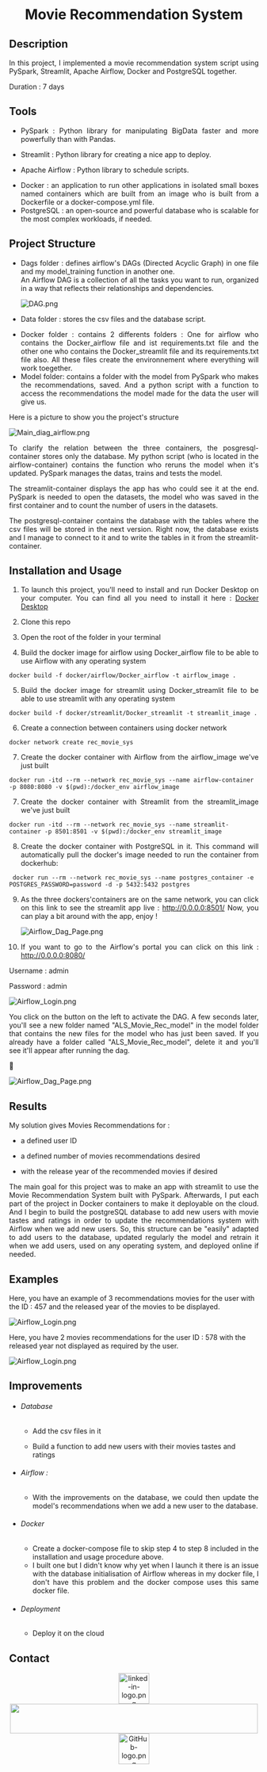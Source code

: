 <div>
<h1 align="center"> Movie Recommendation System </h1>
</div>



## Description

<div align="justify">
In this project, I implemented a movie recommendation system script using PySpark, Streamlit, Apache Airflow, Docker and PostgreSQL together.
</div>

Duration : 7 days

## Tools

- <div align="justify">
  PySpark : Python library for manipulating BigData faster and more powerfully than with Pandas.
  </div>

- Streamlit : Python library for creating a nice app to deploy.

- Apache Airflow : Python library to schedule scripts.

- <div align="justify">
  Docker : an application to run other applications in isolated small boxes named containers which are built from an image who is built from a Dockerfile or a docker-compose.yml file.
  </div>

- <div align="justify">
  PostgreSQL : an open-source and powerful database who is scalable for the most complex workloads, if needed.
  </div>

## Project Structure

- <div align="justify">
  Dags folder : defines airflow's DAGs (Directed Acyclic Graph) in one file and my model_training function in another one. 
  </div>
  
  <div align="justify">
  An Airflow DAG is a collection of all the tasks you want to run, organized in a way that reflects their relationships and dependencies.
  </div>
  
  ![DAG.png](img/DAG.png)

- Data folder : stores the csv files and the database script.

- <div align="justify">
  Docker folder : contains 2 differents folders : One for airflow who 
  contains the Docker_airflow file and ist requirements.txt file and the
   other one who contains the Docker_streamlit file and its 
  requirements.txt file also. All these files create the environnement 
  where everything will work toegether.
  </div>

- <div align="justify">
  Model folder: contains a folder with the model from PySpark who makes the recommendations, saved. And a python script with a function to access the recommendations the model made for the data the user will give us.
  </div>

Here is a picture to show you the project's structure

![Main_diag_airflow.png](img/app_movie_recom_diag.png)

<div align="justify">
To clarify the relation between the three containers, the posgresql-container stores only the database. My python script (who is located in the airflow-container) contains the function who reruns the model when it's updated. PySpark manages the datas, trains and tests the model.

The streamlit-container displays the app has who could see it at the end. PySpark is needed to open the datasets, the model who was saved in the first container and to count the number of users in the datasets.

The postgresql-container contains the database with the tables where the csv files will be stored in the next version. Right now, the database exists and I manage to connect to it and to write the tables in it from the streamlit-container.
</div>

## Installation and Usage

1. <div align="justify">
   To launch this project, you'll need to install and run Docker Desktop 
   on your computer. You can find all you need to install it here : 
   <a href="https://www.docker.com/products/docker-desktop/">Docker 
   Desktop</a>
   </div>

2. Clone this repo

3. Open the root of the folder in your terminal

4. <div align="justify">
   Build the docker image for airflow using Docker_airflow file to be able to use Airflow with any operating system
   </div>

```docker
docker build -f docker/airflow/Docker_airflow -t airflow_image .
```

5. <div align="justify">
   Build the docker image for streamlit using Docker_streamlit file to be able to use streamlit with any operating system
   </div>

```docker
docker build -f docker/streamlit/Docker_streamlit -t streamlit_image .
```

6. Create a connection between containers using docker network

```docker
docker network create rec_movie_sys 
```

7. <div align="justify">
   Create the docker container with Airflow from the airflow_image we've just built
   </div>

```docker
docker run -itd --rm --network rec_movie_sys --name airflow-container -p 8080:8080 -v $(pwd):/docker_env airflow_image
```

7. <div align="justify">
   Create the docker container with Streamlit from the streamlit_image we've just built
   </div>

```docker
docker run -itd --rm --network rec_movie_sys --name streamlit-container -p 8501:8501 -v $(pwd):/docker_env streamlit_image
```

8. <div align="justify">
   Create the docker container with PostgreSQL in it. This command will automatically pull the docker's image needed to run the container from dockerhub:
   </div>

```docker
 docker run --rm --network rec_movie_sys --name postgres_container -e POSTGRES_PASSWORD=password -d -p 5432:5432 postgres
```

9. <div align="justify"> 
   As the three dockers'containers are on the same network, you can click on this link to see the streamlit app live : 
   <a href="http://0.0.0.0:8501/">http://0.0.0.0:8501/</a>
   Now, you can play a bit around with the app, enjoy !
   </div>
   
   ![Airflow_Dag_Page.png](img/welcome_app.png)

10. <div align="justify">
    If you want to go to the Airflow's portal you can click on this link :
    <a href="http://0.0.0.0:8080/">http://0.0.0.0:8080/</a>
    </div>

Username : admin

Password : admin

![Airflow_Login.png](img/login.png)

<div contenteditable align="justify"> 
<p>You click on the button on the left to activate the DAG. 
A few seconds later, you'll see a new folder named "ALS_Movie_Rec_model" 
in the model folder that contains the new files for the model who has 
just been saved. If you already have a folder called "ALS_Movie_Rec_model",
delete it and you'll see it'll appear after running the dag.</p> 
</div>



![Airflow_Dag_Page.png](img/main_screen.png)

## Results

My solution gives Movies Recommendations for :

- a defined user ID

- a defined number of movies recommendations desired

- with the release year of the recommended movies if desired

<div contenteditable align="justify"> 
  <p>The main goal for this project was to make an app with streamlit to use the Movie Recommendation System built with PySpark. Afterwards, I put each part of the project in Docker containers to make it deployable on the cloud. And I begin to build the postgreSQL database to add new users with movie tastes and ratings in order to update the recommendations system with Airflow when we add new users. So, this structure can be "easily" adapted to add users to the database, updated regularly the model and retrain it when we add users, used on any operating system, and deployed online if needed.</p>
</div>

## Examples

Here, you have an example of 3 recommendations movies for the user with the ID : 457 and the released year of the movies to be displayed.

![Airflow_Login.png](img/rec_with_year.png)

Here, you have 2 movies recommendations for the user ID : 578 with the released year not displayed as required by the user.

![Airflow_Login.png](img/rec_without_year.png)

## Improvements

- ###### Database
  
  - Add the csv files in it
  
  - Build a function to add new users with their movies tastes and ratings

- ###### Airflow :
  
  - <div align="justify">
    With the improvements on the database, we could then update the model's recommendations when we add a new user to the database.
    </div>

- ###### Docker
  
  - <div align="justify">
    Create a docker-compose file to skip step 4 to step 8 included in the installation and usage procedure above.
    </div>
  - <div align="justify">
    I built one but I didn't know why yet when I launch it there is an issue with the database initialisation of Airflow whereas in my docker file, I don't have this problem and the docker compose uses this same docker file.
    </div>

- ###### Deployment
  
  - Deploy it on the cloud 

## Contact

<div align="center">
<a href="https://www.linkedin.com/in/vdbromain/">
  <img title="" src="img/linked-in-logo.png" alt="linked-in-logo.png" width="62">
</a>
<img src="img/blank.png" width="500" height="60">
<a href="https://github.com/vdbromain">
  <img title="" src="img/GitHub-logo.png" alt="GitHub-logo.png" width="62">
</a>
</div>
